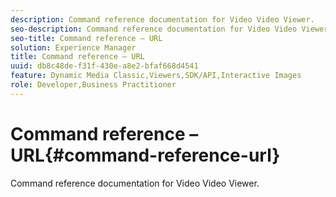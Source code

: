 ```yaml
---
description: Command reference documentation for Video Video Viewer.
seo-description: Command reference documentation for Video Video Viewer.
seo-title: Command reference – URL
solution: Experience Manager
title: Command reference – URL
uuid: db8c48de-f31f-430e-a8e2-bfaf668d4541
feature: Dynamic Media Classic,Viewers,SDK/API,Interactive Images
role: Developer,Business Practitioner
---
```


# Command reference – URL{#command-reference-url}

Command reference documentation for Video Video Viewer.

